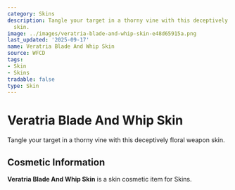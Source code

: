 ```yaml
---
category: Skins
description: Tangle your target in a thorny vine with this deceptively floral weapon
  skin.
image: ../images/veratria-blade-and-whip-skin-e48d65915a.png
last_updated: '2025-09-17'
name: Veratria Blade And Whip Skin
source: WFCD
tags:
- Skin
- Skins
tradable: false
type: Skin
---
```


# Veratria Blade And Whip Skin

Tangle your target in a thorny vine with this deceptively floral weapon skin.

## Cosmetic Information

**Veratria Blade And Whip Skin** is a skin cosmetic item for Skins.

